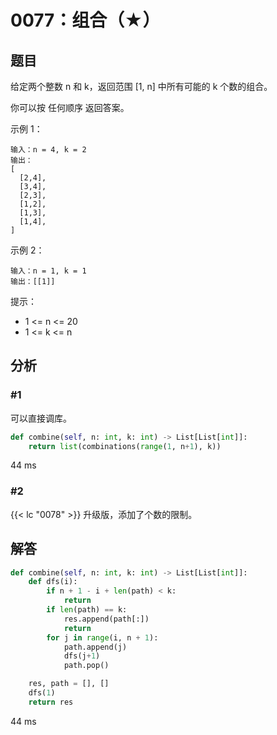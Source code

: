 # 0077：组合（★）


## 题目

给定两个整数 n 和 k，返回范围 [1, n] 中所有可能的 k 个数的组合。

你可以按 任何顺序 返回答案。

示例 1：

    输入：n = 4, k = 2
    输出：
    [
      [2,4],
      [3,4],
      [2,3],
      [1,2],
      [1,3],
      [1,4],
    ]

示例 2：

    输入：n = 1, k = 1
    输出：[[1]]
	
提示：
- 1 <= n <= 20
- 1 <= k <= n
     
## 分析

### #1

可以直接调库。

```python
def combine(self, n: int, k: int) -> List[List[int]]:
	return list(combinations(range(1, n+1), k))
```

44 ms

### #2

{{< lc "0078" >}} 升级版，添加了个数的限制。

## 解答

```python
def combine(self, n: int, k: int) -> List[List[int]]:
    def dfs(i):
        if n + 1 - i + len(path) < k:
            return
        if len(path) == k:
            res.append(path[:])
            return
        for j in range(i, n + 1):
            path.append(j)
            dfs(j+1)
            path.pop()

    res, path = [], []
    dfs(1)
    return res
```
44 ms
